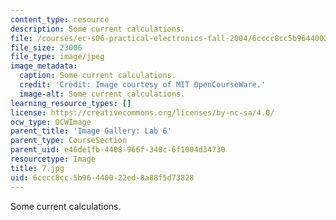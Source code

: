 ```yaml
---
content_type: resource
description: Some current calculations.
file: /courses/ec-s06-practical-electronics-fall-2004/6cccc8cc5b96440022ed8a88f5d73828_7.jpg
file_size: 23006
file_type: image/jpeg
image_metadata:
  caption: Some current calculations.
  credit: 'Credit: Image courtesy of MIT OpenCourseWare.'
  image-alt: Some current calculations.
learning_resource_types: []
license: https://creativecommons.org/licenses/by-nc-sa/4.0/
ocw_type: OCWImage
parent_title: 'Image Gallery: Lab 6'
parent_type: CourseSection
parent_uid: e46de1fb-4408-966f-340c-6f1004d34730
resourcetype: Image
title: 7.jpg
uid: 6cccc8cc-5b96-4400-22ed-8a88f5d73828
---
```

Some current calculations.